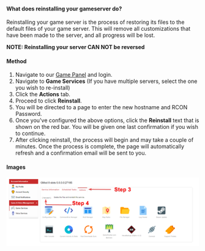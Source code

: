#### What does reinstalling your gameserver do?
Reinstalling your game server is the process of restoring its files to the default files of your game server.
This will remove all customizations that have been made to the server, and all progress will be lost.

**NOTE: Reinstalling your server CAN NOT be reversed**

#### Method
1. Navigate to our [Game Panel](https://hexane.gg) and login.
2. Navigate to **Game Services** (If you have multiple servers, select the one you wish to re-install)
3. Click the **Actions** tab.
4. Proceed to click **Reinstall**.
5. You will be directed to a page to enter the new hostname and RCON Password. 
6. Once you've configured the above options, click the **Reinstall** text that is shown on the red bar. You will be given one last confirmation if you wish to continue.
7. After clicking reinstall, the process will begin and may take a couple of minutes. Once the process is complete, the page will automatically refresh and a confirmation email will be sent to you.

#### Images
![Actions section](https://raw.githubusercontent.com/HexaneNetworks/help-assets/master/assets/png/reinstalling-your-game-server.png)
